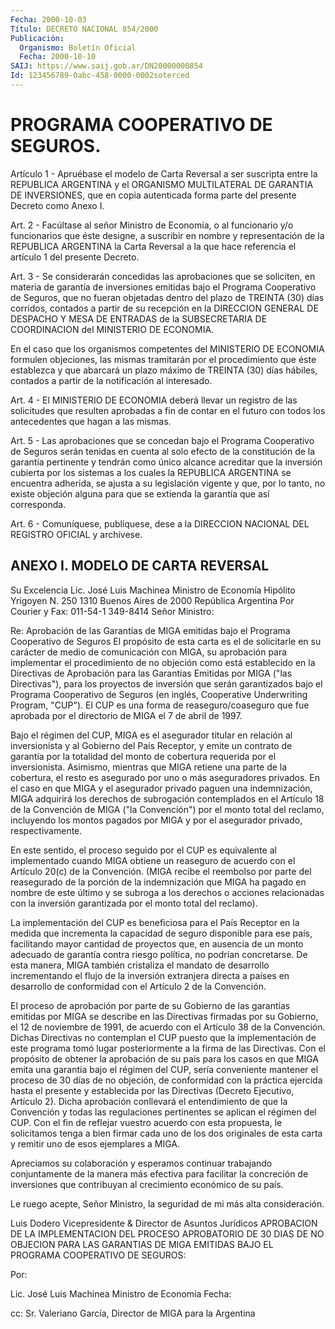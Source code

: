 ```yaml
---
Fecha: 2000-10-03
Título: DECRETO NACIONAL 854/2000
Publicación:
  Organismo: Boletín Oficial
  Fecha: 2000-10-10
SAIJ: https://www.saij.gob.ar/DN20000000854
Id: 123456789-0abc-458-0000-0002soterced
---
```

# PROGRAMA COOPERATIVO DE SEGUROS.

<a id="1"></a>
Artículo 1 - Apruébase el  modelo de Carta Reversal a ser suscripta entre  la  REPUBLICA ARGENTINA  y  el  ORGANISMO  MULTILATERAL  DE GARANTIA DE  INVERSIONES, que en copia autenticada forma parte del presente Decreto como Anexo I.

<a id="2"></a>
Art. 2 - Facúltase al señor Ministro de Economía, o al funcionario y/o  funcionarios  que  éste  designe,  a  suscribir  en  nombre  y representación de la REPUBLICA ARGENTINA la Carta Reversal a la que hace referencia el artículo 1 del presente Decreto.

<a id="3"></a>
Art. 3  -  Se  considerarán  concedidas  las  aprobaciones que se soliciten,  en materia de garantía de inversiones emitidas bajo  el Programa Cooperativo  de  Seguros, que no fueran objetadas dentro del plazo de TREINTA (30) días  corridos,  contados a partir de su recepción en la DIRECCION GENERAL DE DESPACHO  Y  MESA DE ENTRADAS de  la  SUBSECRETARIA DE COORDINACION del MINISTERIO  DE  ECONOMIA.

En  el caso  que  los  organismos  competentes  del  MINISTERIO  DE ECONOMIA   formulen  objeciones,  las  mismas  tramitarán  por  el procedimiento  que  éste establezca y que abarcará un plazo máximo de TREINTA (30) días  hábiles, contados a partir de la notificación al interesado.

<a id="4"></a>
Art. 4 - El MINISTERIO  DE  ECONOMIA  deberá llevar un registro de las solicitudes que resulten aprobadas  a  fin  de  contar  en  el futuro  con  todos  los  antecedentes  que  hagan  a las mismas.

<a id="5"></a>
Art.  5  -  Las  aprobaciones  que  se  concedan  bajo  el Programa Cooperativo de Seguros serán tenidas en cuenta al solo efecto de la constitución de la garantía pertinente y tendrán como único alcance acreditar  que la inversión cubierta por los sistemas a los  cuales la REPUBLICA  ARGENTINA  se  encuentra  adherida,  se  ajusta a su legislación vigente y que, por lo tanto, no existe objeción alguna para que se extienda la garantía que así corresponda.

<a id="6"></a>
Art.  6 - Comuníquese, publíquese, dese a la DIRECCION  NACIONAL DEL REGISTRO OFICIAL y archívese.

## ANEXO I. MODELO DE CARTA REVERSAL

<a id="1"></a>
Su Excelencia Lic. José Luis Machinea Ministro de Economía Hipólito  Yrigoyen  N. 250 1310 Buenos Aires de 2000 República Argentina Por Courier y Fax: 011-54-1 349-8414 Señor Ministro:

Re: Aprobación de las Garantías de MIGA emitidas bajo el Programa Cooperativo de Seguros El propósito de esta  carta  es  el  de solicitarle en su carácter de  medio de comunicación con MIGA, su aprobación para implementar el procedimiento  de  no  objeción como está establecido en la Directivas de Aprobación para las Garantías Emitidas por MIGA ("las Directivas"), para los proyectos de inversión que serán garantizados bajo el Programa Cooperativo  de Seguros (en  inglés, Cooperative Underwriting Program, "CUP"). El CUP es una forma de reaseguro/coaseguro  que  fue  aprobada  por el directorio de MIGA el 7 de abril de 1997.

Bajo  el régimen del CUP, MIGA es el asegurador titular en relación al inversionista  y  al  Gobierno  del  País  Receptor,  y emite un contrato  de  garantía  por  la  totalidad  del  monto de cobertura requerida por el inversionista. Asimismo, mientras que MIGA retiene una parte de la cobertura, el resto es asegurado por uno  o  más aseguradores  privados.  En  el  caso  en  que MIGA y el asegurador privado paguen una indemnización, MIGA adquirirá  los  derechos  de subrogación contemplados en el Artículo 18 de la Convención de MIGA ("la  Convención")  por  el monto total del reclamo, incluyendo los montos pagados por MIGA y  por  el  asegurador  privado, respectivamente.

En  este sentido, el proceso seguido por el CUP es  equivalente  al implementado  cuando  MIGA  obtiene  un reaseguro de acuerdo con el Artículo 20(c) de la Convención. (MIGA  recibe  el  reembolso  por parte del reasegurado de la porción de la indemnización que MIGA ha pagado  en  nombre  de  este  último  y se subroga a los derechos o acciones relacionadas con la inversión  garantizada  por  el  monto total del reclamo).

La  implementación del CUP es beneficiosa para el País Receptor  en la medida que incrementa la capacidad de seguro disponible para ese país,  facilitando  mayor cantidad de proyectos que, en ausencia de un monto adecuado de  garantía contra riesgo política, no podrían concretarse. De esta manera, MIGA  también cristaliza el mandato de desarrollo  incrementando  el  flujo  de  la  inversión  extranjera directa a países en desarrollo de conformidad con el Artículo 2 de la Convención.

El proceso de aprobación por parte de su Gobierno de las garantías emitidas por MIGA se describe en las Directivas  firmadas  por  su Gobierno,  el  12 de noviembre de 1991, de acuerdo con el Artículo 38 de la Convención.  Dichas Directivas no contemplan el CUP puesto que la implementación de  este programa tomó lugar posteriormente a la  firma  de  las Directivas.  Con  el  propósito  de  obtener  la aprobación de su país para los casos en que MIGA emita una garantía bajo el régimen  del  CUP, sería conveniente mantener el proceso de 30 días de no objeción,  de  conformidad  con la práctica ejercida hasta  el  presente  y  establecida  por  las Directivas  (Decreto Ejecutivo, Artículo 2). Dicha aprobación conllevará el entendimiento  de  que  la  Convención  y todas  las  regulaciones pertinentes se aplican el régimen del CUP.  Con el fin de reflejar vuestro acuerdo con esta propuesta, le solicitamos  tenga  a bien firmar  cada uno de los dos originales de esta carta y remitir uno de esos ejemplares a MIGA.

Apreciamos   su  colaboración  y  esperamos  continuar  trabajando conjuntamente    de  la  manera  más  efectiva  para  facilitar  la concreción de inversiones  que contribuyan al crecimiento económico de su país.

Le  ruego acepte, Señor Ministro,  la  seguridad  de  mi  más  alta consideración.

Luis Dodero Vicepresidente & Director de Asuntos Jurídicos APROBACION  DE LA IMPLEMENTACION DEL PROCESO APROBATORIO DE 30 DIAS DE NO OBJECION PARA LAS GARANTIAS DE MIGA EMITIDAS BAJO EL PROGRAMA COOPERATIVO  DE  SEGUROS:

Por:

Lic. José Luis Machinea Ministro de Economía Fecha:

cc:  Sr. Valeriano García, Director de MIGA para la Argentina